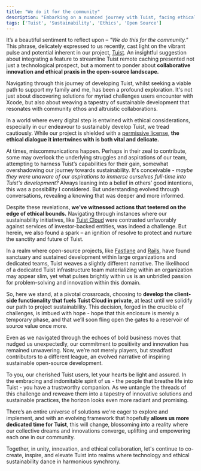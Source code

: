 ```yaml
---
title: "We do it for the community"
description: "Embarking on a nuanced journey with Tuist, facing ethical dilemmas & aiming for sustainability, I invite you to be part of our personal tech story."
tags: ['Tuist', 'Sustainability', 'Ethics', 'Open Source']
---
```


It’s a beautiful sentiment to reflect upon – *"We do this for the community."* This phrase, delicately expressed to us recently, cast light on the vibrant pulse and potential inherent in our project, [Tuist](https://tuist.io). An insightful suggestion about integrating a feature to streamline Tuist remote caching presented not just a technological prospect, but a moment to ponder about **collaborative innovation and ethical praxis in the open-source landscape.**

Navigating through this journey of developing Tuist, whilst seeking a viable path to support my family and me, has been a profound exploration. It's not just about discovering solutions for myriad challenges users encounter with Xcode, but also about weaving a tapestry of sustainable development that resonates with community ethos and altruistic collaborations.

In a world where every digital step is entwined with ethical considerations, especially in our endeavour to sustainably develop Tuist, we tread cautiously. While our project is shielded with a [permissive license](https://github.com/tuist/tuist/blob/main/LICENSE.md), **the ethical dialogue it intertwines with is both vital and delicate.**

At times, miscommunications happen. Perhaps in their zeal to contribute, some may overlook the underlying struggles and aspirations of our team, attempting to harness Tuist’s capabilities for their gain, somewhat overshadowing our journey towards sustainability. It's conceivable - *maybe they were unaware of our aspirations to immerse ourselves full-time into Tuist's development?* Always leaning into a belief in others’ good intentions, this was a possibility I considered. But understanding evolved through conversations, revealing a knowing that was deeper and more informed.

Despite these revelations, **we've witnessed actions that teetered on the edge of ethical bounds.** Navigating through instances where our sustainability initiatives, like [Tuist Cloud](https://tuist.io/cloud) were contrasted unfavorably against services of investor-backed entities, was indeed a challenge. But herein, we also found a spark – an ignition of resolve to protect and nurture the sanctity and future of Tuist.

In a realm where open-source projects, like [Fastlane](http://fastlane.tools/) and [Rails](https://rubyonrails.org/), have found sanctuary and sustained development within large organizations and dedicated teams, Tuist weaves a slightly different narrative. The likelihood of a dedicated Tuist infrastructure team materializing within an organization may appear slim, yet what pulses brightly within us is an unbridled passion for problem-solving and innovation within this domain.

So, here we stand, at a pivotal crossroads, choosing to **develop the client-side functionality that fuels Tuist Cloud in private**, at least until we solidify our path to project sustainability. This decision, forged in the crucible of challenges, is imbued with hope - hope that this enclosure is merely a temporary phase, and that we’ll soon fling open the gates to a reservoir of source value once more.

Even as we navigated through the echoes of bold business moves that nudged us unexpectedly, our commitment to positivity and innovation has remained unwavering. Now, we’re not merely players, but steadfast contributors to a different league, an evolved narrative of inspiring sustainable open-source development.

To you, our cherished Tuist users, let your hearts be light and assured. In the embracing and indomitable spirit of us - the people that breathe life into Tuist - you have a trustworthy companion. As we untangle the threads of this challenge and reweave them into a tapestry of innovative solutions and sustainable practices, the horizon looks even more radiant and promising.

There’s an entire universe of solutions we're eager to explore and implement, and with an evolving framework that hopefully **allows us more dedicated time for Tuist**, this will change, blossoming into a reality where our collective dreams and innovations converge, uplifting and empowering each one in our community.

Together, in unity, innovation, and ethical collaboration, let's continue to co-create, inspire, and elevate Tuist into realms where technology and ethical sustainability dance in harmonious synchrony.

